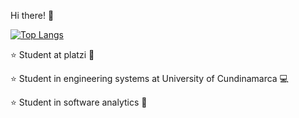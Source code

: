 Hi there! 🤙

[![Top Langs](https://github-readme-stats.vercel.app/api/top-langs/?username=jlianacastillo&layout=compact)](https://github.com/jlianacastillo/github-readme-stats)

⭐ Student at platzi 💚 

⭐ Student in engineering systems at University of Cundinamarca 💻 

⭐ Student in software analytics 🐛


